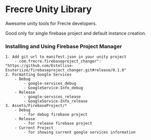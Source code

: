 # Frecre Unity Library
Awesome unity tools for Frecre developers.

Good only for single firebase project and default instance creation.


### Installing and Using Firebase Project Manager

```
1. Add git url to manifest.json in your unity project
	- com.frecre.firebaseproject_changer": "https://github.com/Estellise-Esuteriize/firebaseproject_changer.git#release/0.1.0"
2. Formatting Google Services
	- Debug
		- google-services_debug
		- GoogleService-Info_debug
	- Release
		- google-services_release
		- GoogleService-Info_release
3. Assets/FirebaseProject/*
	- Debug
		- for debug firebase project
	- Release
		- for release firebase project
	- Current Project
		- for showing current google services information
```
